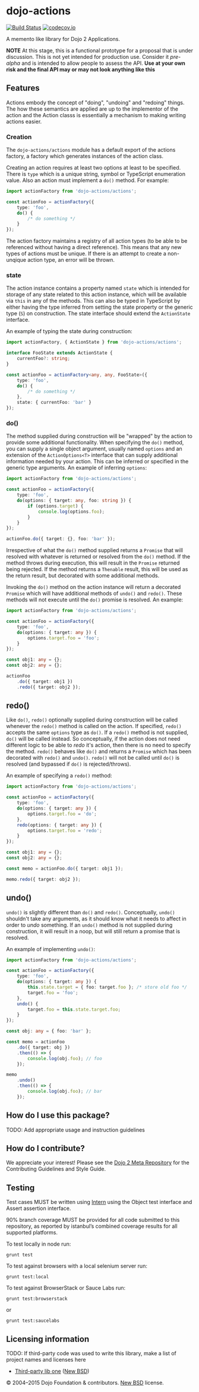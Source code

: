 # dojo-actions

[![Build Status](https://travis-ci.org/dojo/actions.svg?branch=master)](https://travis-ci.org/dojo/actions)
[![codecov.io](http://codecov.io/github/dojo/actions/coverage.svg?branch=master)](http://codecov.io/github/dojo/actions?branch=master)

A memento like library for Dojo 2 Applications.

**NOTE** At this stage, this is a functional prototype for a proposal that is under discussion.  This is not yet intended for production use.  Consider it *pre-alpha* and is intended to allow people to assess the API. **Use at your own risk and the final API may or may not look anything like this**

## Features

Actions embody the concept of "doing", "undoing" and "redoing" things.  The how these semantics are applied are up to the implementor of the action and the Action classs is essentially a mechanism to making writing actions easier.

### Creation

The `dojo-actions/actions` module has a default export of the actions factory, a factory which generates instances of the action class.

Creating an action requires at least two options at least to be specified.  There is `type` which is a unique string, symbol or TypeScript enumeration value.  Also an action must implement a `do()` method.  For example:

```typescript
import actionFactory from 'dojo-actions/actions';

const actionFoo = actionFactory({
    type: 'foo',
    do() {
        /* do something */
    }
});
```

The action factory maintains a registry of all action types (to be able to be referenced without having a direct reference).  This means that any new types of actions must be unique.  If there is an attempt to create a non-unqique action type, an error will be thrown.

### state

The action instance contains a property named `state` which is intended for storage of any state related to this action instance, which will be available via `this` in any of the methods.  This can also be typed in TypeScript by either having the type inferred from setting the state property or the generic type (`S`) on construction.  The state interface should extend the `ActionState` interface.

An example of typing the state during construction:

```typescript
import actionFactory, { ActionState } from 'dojo-actions/actions';

interface FooState extends ActionState {
    currentFoo?: string;
}

const actionFoo = actionFactory<any, any, FooState>({
    type: 'foo',
    do() {
        /* do something */
    },
    state: { currentFoo: 'bar' }
});
```

### do()

The method supplied during construction will be "wrapped" by the action to provide some additional functionality.  When specifying the `do()` method, you can supply a single object argument, usually named `options` and an extension of the `ActionOptions<T>` interface that can supply additional information needed by your action.  This can be inferred or specified in the generic type arguments.  An example of inferring `options`:

```typescript
import actionFactory from 'dojo-actions/actions';

const actionFoo = actionFactory({
    type: 'foo',
    do(options: { target: any, foo: string }) {
        if (options.target) {
            console.log(options.foo);
        }
    }
});

actionFoo.do({ target: {}, foo: 'bar' });
```

Irrespective of what the `do()` method supplied returns a `Promise` that will resolved with whatever is returned or resolved from the `do()` method.  If the method throws during execution, this will result in the `Promise` returned being rejected.  If the method returns a `Thenable` result, this will be used as the return result, but decorated with some additional methods.

Invoking the `do()` method on the action instance will return a decorated `Promise` which will have additional methods of `undo()` and `redo()`.  These methods will not execute until the `do()` promise is resolved.  An example:

```typescript
import actionFactory from 'dojo-actions/actions';

const actionFoo = actionFactory({
    type: 'foo',
    do(options: { target: any }) {
        options.target.foo = 'foo';
    }
});

const obj1: any = {};
const obj2: any = {};

actionFoo
    .do({ target: obj1 })
    .redo({ target: obj2 });
```

## redo()

Like `do()`, `redo()` optionally supplied during construction will be called whenever the `redo()` method is called on the action.  If specified, `redo()` accepts the same `options` type as `do()`.  If a `redo()` method is not supplied, `do()` will be called instead.  So conceptually, if the action does not need different logic to be able to *redo* it's action, then there is no need to specify the method.  `redo()` behaves like `do()` and returns a `Promise` which has been decorated with `redo()` and `undo()`.  `redo()` will not be called until `do()` is resolved (and bypassed if `do()` is rejected/throws).

An example of specifying a `redo()` method:

```typescript
import actionFactory from 'dojo-actions/actions';

const actionFoo = actionFactory({
    type: 'foo',
    do(options: { target: any }) {
        options.target.foo = 'do';
    },
    redo(options: { target: any }) {
        options.target.foo = 'redo';
    }
});

const obj1: any = {};
const obj2: any = {};

const memo = actionFoo.do({ target: obj1 });

memo.redo({ target: obj2 });
```

## undo()

`undo()` is slightly different than `do()` and `redo()`.  Conceptually, `undo()` shouldn't take any arguments, as it should know what it needs to affect in order to *undo* something.  If an `undo()` method is not supplied during construction, it will result in a noop, but will still return a promise that is resolved.

An example of implementing `undo()`:

```typescript
import actionFactory from 'dojo-actions/actions';

const actionFoo = actionFactory({
    type: 'foo',
    do(options: { target: any }) {
        this.state.target = { foo: target.foo }; /* store old foo */
        target.foo = 'foo';
    },
    undo() {
        target.foo = this.state.target.foo;
    }
});

const obj: any = { foo: 'bar' };

const memo = actionFoo
    .do({ target: obj })
    .then(() => {
        console.log(obj.foo); // foo
    });

memo
    .undo()
    .then(() => {
        console.log(obj.foo); // bar
    });
```

## How do I use this package?

TODO: Add appropriate usage and instruction guidelines

## How do I contribute?

We appreciate your interest!  Please see the [Dojo 2 Meta Repository](https://github.com/dojo/meta#readme) for the
Contributing Guidelines and Style Guide.

## Testing

Test cases MUST be written using [Intern](https://theintern.github.io) using the Object test interface and Assert assertion interface.

90% branch coverage MUST be provided for all code submitted to this repository, as reported by istanbul’s combined coverage results for all supported platforms.

To test locally in node run:

`grunt test`

To test against browsers with a local selenium server run:

`grunt test:local`

To test against BrowserStack or Sauce Labs run:

`grunt test:browserstack`

or

`grunt test:saucelabs`

## Licensing information

TODO: If third-party code was used to write this library, make a list of project names and licenses here

* [Third-party lib one](https//github.com/foo/bar) ([New BSD](http://opensource.org/licenses/BSD-3-Clause))

© 2004–2015 Dojo Foundation & contributors. [New BSD](http://opensource.org/licenses/BSD-3-Clause) license.

